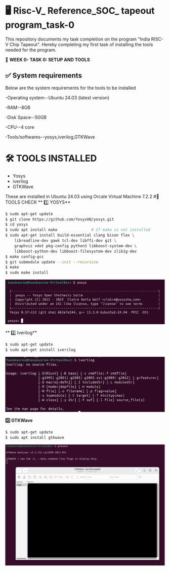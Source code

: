 # 🖥️ Risc-V_ Reference_SOC_ tapeout program_task-0

This repository documents my task completion on the program "India RISC-V Chip Tapeout". Hereby completing my first task of installing the tools needed for the program.

📅 **WEEK 0- TASK 0: SETUP AND TOOLS**

## ✅ System requirements
Below are the system requirements for the tools to be installed

-Operating system--Ubuntu 24.03 (latest version)

-RAM--8GB

-Disk Space--50GB

-CPU--4 core

-Tools/softwares--yosys,iverilog,GTKWave

#  🛠️ **TOOLS INSTALLED**
- Yosys
- iverilog
- GTKWave
  
These are installed in Ubuntu 24.03 using Orcale Virtual Machine 7.2.2
#🧪 TOOLS CHECK
** 1️⃣ YOSYS**
```bash
$ sudo apt-get update
$ git clone https://github.com/YosysHQ/yosys.git
$ cd yosys
$ sudo apt install make               # If make is not installed
$ sudo apt-get install build-essential clang bison flex \
    libreadline-dev gawk tcl-dev libffi-dev git \
    graphviz xdot pkg-config python3 libboost-system-dev \
    libboost-python-dev libboost-filesystem-dev zlib1g-dev
$ make config-gcc
$ git submodule update --init --recursive
$ make 
$ sudo make install
```
![Yosys](assets/Yosys_completion.jpg)

** 2️⃣ Iverilog**
```bash
$ sudo apt-get update
$ sudo apt-get install iverilog
```
![Iverilogs](assets/iverilog_completion.jpg)

**3️⃣ GTKWave**
```bash
$ sudo apt-get update
$ sudo apt install gtkwave
```
![GTKWave](assets/GTKWave_completion.jpg)




